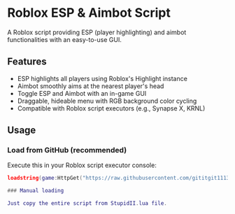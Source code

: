 # Roblox ESP & Aimbot Script

A Roblox script providing ESP (player highlighting) and aimbot functionalities with an easy-to-use GUI.

## Features

- ESP highlights all players using Roblox's Highlight instance
- Aimbot smoothly aims at the nearest player's head
- Toggle ESP and Aimbot with an in-game GUI
- Draggable, hideable menu with RGB background color cycling
- Compatible with Roblox script executors (e.g., Synapse X, KRNL)

## Usage

### Load from GitHub (recommended)

Execute this in your Roblox script executor console:

```lua
loadstring(game:HttpGet("https://raw.githubusercontent.com/gititgit1113/RobloxESP_Aimbot_Script/main/StupidII.lua"))()

### Manual loading

Just copy the entire script from StupidII.lua file.
